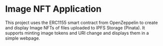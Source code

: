 # Image NFT Application
This project uses the ERC1155 smart contract from OpenZeppelin to create and display Image NFTs of files uploaded to IPFS Storage (Pinata).
It supports minting image tokens and URI change and displays them in a simple webpage.
